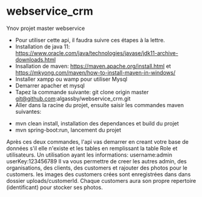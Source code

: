 # webservice_crm
Ynov projet master webservice
* Pour utiliser cette api, il faudra suivre ces étapes à la lettre.
* Installation de java 11: https://www.oracle.com/java/technologies/javase/jdk11-archive-downloads.html
* Insallation de maven: https://maven.apache.org/install.html et https://mkyong.com/maven/how-to-install-maven-in-windows/
* Installer xampp ou wamp pour utiliser Mysql
* Demarrer apacher et mysql
* Tapez la commande suivante: git clone origin master git@github.com:algassby/webservice_crm.git
* Aller dans la racine du projet, ensuite saisir les commandes maven suivantes:
+ mvn clean install, installation des dependances et build du projet
+ mvn spring-boot:run, lancement du projet

Après ces deux commandes, l'api vas demarrer en creant votre base de données s'il elle n'existe et les tables en remplissant la table Role et utilisateurs.
Un utilisation ayant les informations:
username:admin
userKey:123456789
Il va vous permettre de creer les autres admin, des organisations, des clients, des customers et rajouter des photos pour le customers.
les images des customers crées sont enregistrées dans dans dossier uploads/customerId.
Chaque customers aura son propre repertoire (identificant) pour stocker ses photos.


